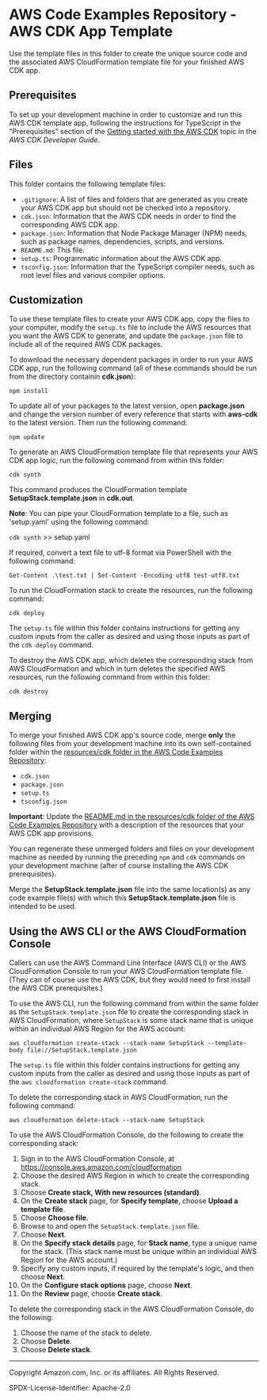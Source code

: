 # AWS Code Examples Repository - AWS CDK App Template

Use the template files in this folder to create the unique source code and the associated AWS CloudFormation template file for your finished AWS CDK app.

## Prerequisites

To set up your development machine in order to customize and run this AWS CDK template app, following the instructions for TypeScript in the "Prerequisites" section of the [Getting started with the AWS CDK](https://docs.aws.amazon.com/cdk/latest/guide/getting_started.html) topic in the _AWS CDK Developer Guide_.

## Files

This folder contains the following template files:

-   `.gitignore`: A list of files and folders that are generated as you create your AWS CDK app but should not be checked into a repository.
-   `cdk.json`: Information that the AWS CDK needs in order to find the corresponding AWS CDK app.
-   `package.json`: Information that Node Package Manager (NPM) needs, such as package names, dependencies, scripts, and versions.
-   `README.md`: This file.
-   `setup.ts`: Programmatic information about the AWS CDK app.
-   `tsconfig.json`: Information that the TypeScript compiler needs, such as root level files and various compiler options.

## Customization

To use these template files to create your AWS CDK app,
copy the files to your computer,
modify the `setup.ts` file to include the AWS resources that you want the AWS CDK to generate, and
update the `package.json` file to include all of the required AWS CDK packages.

To download the necessary dependent packages in order to run your AWS CDK app, run the following command
(all of these commands should be run from the directory containin **cdk.json**):

`npm install`

To update all of your packages to the latest version,
open **package.json** and change the version number of every reference
that starts with **aws-cdk** to the latest version.
Then run the following command:

`npm update`

To generate an AWS CloudFormation template file that represents your AWS CDK app logic, run the following command from within this folder:

`cdk synth`

This command produces the CloudFormation template **SetupStack.template.json** in **cdk.out**.

**Note**: You can pipe your CloudFormation template to a file, such as 'setup.yaml' using the following command:

`cdk synth` >> setup.yaml

If required, convert a text file to utf-8 format via PowerShell with the following command:

`Get-Content .\test.txt | Set-Content -Encoding utf8 test-utf8.txt`

To run the CloudFormation stack to create the resources,
run the following command:

`cdk deploy`

The `setup.ts` file within this folder contains instructions for getting any custom inputs from the caller as desired and using those inputs as part of the `cdk deploy` command.

To destroy the AWS CDK app, which deletes the corresponding stack from AWS CloudFormation and which in turn deletes the specified AWS resources, run the following command from within this folder:

`cdk destroy`

## Merging

To merge your finished AWS CDK app's source code, merge **only** the following files from your development machine into its own self-contained folder within the [resources/cdk folder in the AWS Code Examples Repository](https://github.com/picante-io/aws-doc-sdk-examples/tree/master/resources/cdk):

-   `cdk.json`
-   `package.json`
-   `setup.ts`
-   `tsconfig.json`

**Important**: Update the [README.md in the resources/cdk folder of the AWS Code Examples Repository](https://github.com/picante-io/aws-doc-sdk-examples/tree/master/resources/cdk) with a description of the resources that your AWS CDK app provisions.

You can regenerate these unmerged folders and files on your development machine as needed by running the preceding `npm` and `cdk` commands on your development machine (after of course installing the AWS CDK prerequisites).

Merge the **SetupStack.template.json** file into the same location(s) as any code example file(s) with which this **SetupStack.template.json** file is intended to be used.

## Using the AWS CLI or the AWS CloudFormation Console

Callers can use the AWS Command Line Interface (AWS CLI) or the AWS CloudFormation Console to run your AWS CloudFormation template file. (They can of course use the AWS CDK, but they would need to first install the AWS CDK prerequisites.)

To use the AWS CLI, run the following command from within the same folder as the `SetupStack.template.json` file to create the corresponding stack in AWS CloudFormation, where `SetupStack` is some stack name that is unique within an individual AWS Region for the AWS account:

`aws cloudformation create-stack --stack-name SetupStack --template-body file://SetupStack.template.json`

The `setup.ts` file within this folder contains instructions for getting any custom inputs from the caller as desired and using those inputs as part of the `aws cloudformation create-stack` command.

To delete the corresponding stack in AWS CloudFormation, run the following command:

`aws cloudformation delete-stack --stack-name SetupStack`

To use the AWS CloudFormation Console, do the following to create the corresponding stack:

1. Sign in to the AWS CloudFormation Console, at https://console.aws.amazon.com/cloudformation
1. Choose the desired AWS Region in which to create the corresponding stack.
1. Choose **Create stack, With new resources (standard)**.
1. On the **Create stack** page, for **Specify template**, choose **Upload a template file**.
1. Choose **Choose file**.
1. Browse to and open the `SetupStack.template.json` file.
1. Choose **Next**.
1. On the **Specify stack details** page, for **Stack name**, type a unique name for the stack. (This stack name must be unique within an individual AWS Region for the AWS account.)
1. Specify any custom inputs, if required by the template's logic, and then choose **Next**.
1. On the **Configure stack options** page, choose **Next**.
1. On the **Review** page, choose **Create stack**.

To delete the corresponding stack in the AWS CloudFormation Console, do the following:

1. Choose the name of the stack to delete.
1. Choose **Delete**.
1. Choose **Delete stack**.

---

Copyright Amazon.com, Inc. or its affiliates. All Rights Reserved.

SPDX-License-Identifier: Apache-2.0
